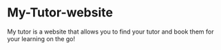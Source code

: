 # My-Tutor-website
My tutor is a website that allows you to find your tutor and book them for your learning on the go!
